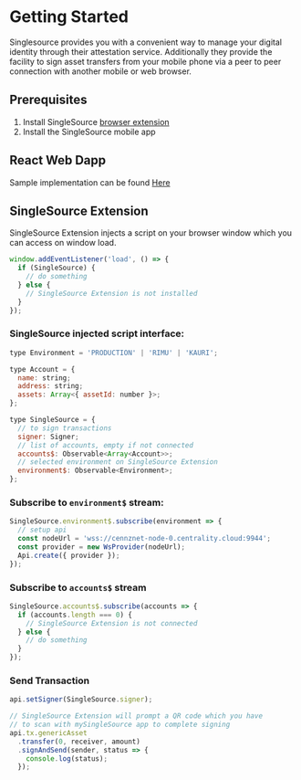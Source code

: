 # Getting Started

Singlesource provides you with a convenient way to manage your digital identity through their attestation service. Additionally they provide the facility to sign asset transfers from your mobile phone via a peer to peer connection with another mobile or web browser.

## Prerequisites

1. Install SingleSource [browser extension](https://github.com/cennznet/singlesource-extension)
2. Install the SingleSource mobile app

## React Web Dapp

Sample implementation can be found [Here](https://github.com/cennznet/singlesource-extension/tree/master/react-example)

## SingleSource Extension

SingleSource Extension injects a script on your browser window which you can access on window load.

```JavaScript
window.addEventListener('load', () => {
  if (SingleSource) {
    // do something
  } else {
    // SingleSource Extension is not installed
  }
});
```

### SingleSource injected script interface:

```JavaScript
type Environment = 'PRODUCTION' | 'RIMU' | 'KAURI';

type Account = {
  name: string;
  address: string;
  assets: Array<{ assetId: number }>;
};

type SingleSource = {
  // to sign transactions
  signer: Signer;
  // list of accounts, empty if not connected
  accounts$: Observable<Array<Account>>;
  // selected environment on SingleSource Extension
  environment$: Observable<Environment>;
};
```

### Subscribe to `environment$` stream:

```JavaScript
SingleSource.environment$.subscribe(environment => {
  // setup api
  const nodeUrl = 'wss://cennznet-node-0.centrality.cloud:9944';
  const provider = new WsProvider(nodeUrl);
  Api.create({ provider });
});
```

### Subscribe to `accounts$` stream

```JavaScript
SingleSource.accounts$.subscribe(accounts => {
  if (accounts.length === 0) {
    // SingleSource Extension is not connected
  } else {
    // do something
  }
});
```

### Send Transaction

```JavaScript
api.setSigner(SingleSource.signer);

// SingleSource Extension will prompt a QR code which you have
// to scan with mySingleSource app to complete signing
api.tx.genericAsset
  .transfer(0, receiver, amount)
  .signAndSend(sender, status => {
    console.log(status);
  });
```
